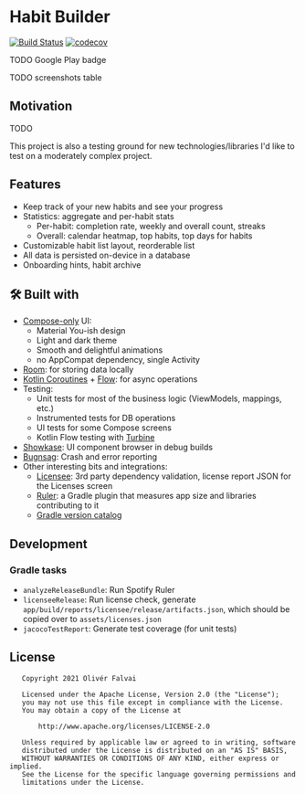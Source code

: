 # Habit Builder

[![Build Status](https://app.bitrise.io/app/46845b0b84193b80/status.svg?token=SHqpol98nJjn_O5hbFPjIg&branch=main)](https://app.bitrise.io/app/46845b0b84193b80)
[![codecov](https://codecov.io/gh/ofalvai/HabitTracker/branch/main/graph/badge.svg?token=0PGWK5GQ1P)](https://codecov.io/gh/ofalvai/HabitTracker)

TODO Google Play badge

TODO screenshots table

## Motivation

TODO

This project is also a testing ground for new technologies/libraries I'd like to test on a moderately complex project.

## Features
- Keep track of your new habits and see your progress
- Statistics: aggregate and per-habit stats
  - Per-habit: completion rate, weekly and overall count, streaks
  - Overall: calendar heatmap, top habits, top days for habits
- Customizable habit list layout, reorderable list
- All data is persisted on-device in a database
- Onboarding hints, habit archive

## 🛠 Built with

- [Compose-only](https://developer.android.com/jetpack/compose) UI:
    - Material You-ish design
    - Light and dark theme
    - Smooth and delightful animations
    - no AppCompat dependency, single Activity
- [Room](https://developer.android.com/training/data-storage/room): for storing data locally
- [Kotlin Coroutines](https://kotlinlang.org/docs/coroutines-overview.html) + [Flow](https://kotlinlang.org/docs/flow.html): for async operations
- Testing:
    - Unit tests for most of the business logic (ViewModels, mappings, etc.)
    - Instrumented tests for DB operations
    - UI tests for some Compose screens
    - Kotlin Flow testing with [Turbine](https://github.com/cashapp/turbine)
- [Showkase](https://github.com/airbnb/Showkase): UI component browser in debug builds
- [Bugnsag](https://www.bugsnag.com/): Crash and error reporting
- Other interesting bits and integrations:
    - [Licensee](https://github.com/cashapp/licensee): 3rd party dependency validation, license report JSON for the Licenses screen
    - [Ruler](https://github.com/spotify/ruler): a Gradle plugin that measures app size and libraries contributing to it
    - [Gradle version catalog](https://github.com/ofalvai/HabitTracker/blob/main/gradle/libs.versions.toml)

## Development

### Gradle tasks

- `analyzeReleaseBundle`: Run Spotify Ruler
- `licenseeRelease`: Run license check, generate `app/build/reports/licensee/release/artifacts.json`, which should be copied over to `assets/licenses.json`
- `jacocoTestReport`: Generate test coverage (for unit tests)

## License

```
   Copyright 2021 Olivér Falvai

   Licensed under the Apache License, Version 2.0 (the "License");
   you may not use this file except in compliance with the License.
   You may obtain a copy of the License at

       http://www.apache.org/licenses/LICENSE-2.0

   Unless required by applicable law or agreed to in writing, software
   distributed under the License is distributed on an "AS IS" BASIS,
   WITHOUT WARRANTIES OR CONDITIONS OF ANY KIND, either express or implied.
   See the License for the specific language governing permissions and
   limitations under the License.
```